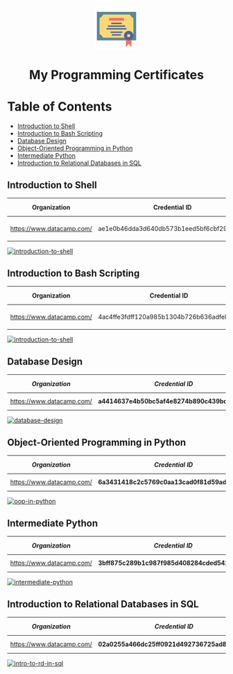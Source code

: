 <div align="center">
  <a href="https://shahnawaz-pabon.github.io/">
    <img alt="Shahnawaz Hossan" src="./logo.png"/>
  </a>
  <h1>My Programming Certificates</h1>
</div>

# Table of Contents

- [Introduction to Shell](#introduction-to-shell)
- [Introduction to Bash Scripting](#introduction-to-bash-scripting)
- [Database Design](#database-design)
- [Object-Oriented Programming in Python](#object-oriented-programming-in-python)
- [Intermediate Python](#intermediate-python)
- [Introduction to Relational Databases in SQL](#introduction-to-relational-databases-in-sql)

## Introduction to Shell

|       Organization        |              Credential ID               |                          Link                          |  Completed On   |
| :-----------------------: | :--------------------------------------: | :----------------------------------------------------: | :-------------: |
| https://www.datacamp.com/ | ae1e0b46dda3d640db573b1eed5bf6cbf2932872 | https://www.datacamp.com/courses/introduction-to-shell | 13 January 2022 |

  <a href="files/IntroductionToShell.pdf">
    <img src="https://drive.google.com/uc?id=1hDXh4tcQsaZ-igqTRmn0aCOnmj36FCD7" alt="introduction-to-shell" width="300px"/>
  </a>

<br>

## Introduction to Bash Scripting

|       Organization        |              Credential ID               |                              Link                               |  Completed On   |
| :-----------------------: | :--------------------------------------: | :-------------------------------------------------------------: | :-------------: |
| https://www.datacamp.com/ | 4ac4ffe3fdff120a985b1304b726b636adfeb6e9 | https://www.datacamp.com/courses/introduction-to-bash-scripting | 17 January 2022 |

<a href="files/IntroductionToBashScripting.pdf">
  <img src="https://drive.google.com/uc?id=1efhKqENscOblXeNf-r6o8EvDhn0zH_Go" alt="introduction-to-shell" width="300px"/>
</a>

<br>

## Database Design

|    **_Organization_**     |             **_Credential ID_**              |                    **_Link_**                    | **_Completed On_** |
| :-----------------------: | :------------------------------------------: | :----------------------------------------------: | :----------------: |
| https://www.datacamp.com/ | **a4414637e4b50bc5af4e8274b890c439bd4e9f26** | https://www.datacamp.com/courses/database-design |  **FEB 21, 2022**  |

<a href="files/DatabaseDesign.pdf">
  <img src="https://drive.google.com/uc?id=1FNEQnsH28TVwxqwGUtPu2rXj7b1QvwSf" alt="database-design" width="300px"/>
</a>

<br>

## Object-Oriented Programming in Python

|    **_Organization_**     |             **_Credential ID_**              |                               **_Link_**                               | **_Completed On_** |
| :-----------------------: | :------------------------------------------: | :--------------------------------------------------------------------: | :----------------: |
| https://www.datacamp.com/ | **6a3431418c2c5769c0aa13cad0f81d59adee567e** | https://www.datacamp.com/courses/object-oriented-programming-in-python |  **MAR 12, 2022**  |

<a href="files/OOPInPython.pdf">
  <img src="https://drive.google.com/uc?id=1LeUvQP9HSeCrbnABSlJoTpSkCDQWPUQW" alt="oop-in-python" width="300px"/>
</a>

<br>

## Intermediate Python

|    **_Organization_**     |             **_Credential ID_**              |                      **_Link_**                      | **_Completed On_** |
| :-----------------------: | :------------------------------------------: | :--------------------------------------------------: | :----------------: |
| https://www.datacamp.com/ | **3bff875c289b1c987f985d408284cded542618b1** | https://www.datacamp.com/courses/intermediate-python |  **MAR 17, 2022**  |

<a href="files/IntermediatePython.pdf">
  <img src="https://drive.google.com/uc?id=1szeRhgP7gQL3XfhlgTp5qmAR8rbYDIHE" alt="intermediate-python" width="300px"/>
</a>

<br>

## Introduction to Relational Databases in SQL

|    **_Organization_**     |             **_Credential ID_**              |                                  **_Link_**                                  | **_Completed On_** |
| :-----------------------: | :------------------------------------------: | :--------------------------------------------------------------------------: | :----------------: |
| https://www.datacamp.com/ | **02a0255a466dc25ff0921d492736725ad8741d97** | https://www.datacamp.com/courses/introduction-to-relational-databases-in-sql |  **MAR 18, 2022**  |

<a href="files/IntroToRDInSql.pdf">
  <img src="https://drive.google.com/uc?id=1RB51wDscKJMMX3BsetCW1KcQ_-B5S48H" alt="intro-to-rd-in-sql" width="300px"/>
</a>

<br>
